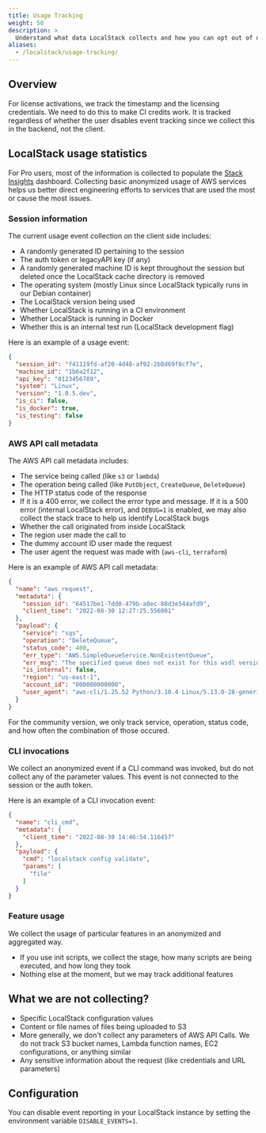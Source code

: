 ```yaml
---
title: Usage Tracking
weight: 50
description: >
  Understand what data LocalStack collects and how you can opt out of usage tracking
aliases:
  - /localstack/usage-tracking/
---
```


## Overview

For license activations, we track the timestamp and the licensing credentials. We need to do this to make CI credits work. It is tracked regardless of whether the user disables event tracking since we collect this in the backend, not the client.

## LocalStack usage statistics

For Pro users, most of the information is collected to populate the [Stack Insights](https://docs.localstack.cloud/user-guide/web-application/stack-insights) dashboard. Collecting basic anonymized usage of AWS services helps us better direct engineering efforts to services that are used the most or cause the most issues.

### Session information

The current usage event collection on the client side includes:

- A randomly generated ID pertaining to the session
- The auth token or legacyAPI key (if any)
- A randomly generated machine ID is kept throughout the session but deleted once the LocalStack cache directory is removed
- The operating system (mostly Linux since LocalStack typically runs in our Debian container)
- The LocalStack version being used
- Whether LocalStack is running in a CI environment
- Whether LocalStack is running in Docker
- Whether this is an internal test run (LocalStack development flag)

Here is an example of a usage event:

```json
{
  "session_id": "f41119fd-af20-4d48-af92-2b8d69f8cf7e",
  "machine_id": "1b6a2f12",
  "api_key": "0123456789",
  "system": "Linux",
  "version": "1.0.5.dev",
  "is_ci": false,
  "is_docker": true,
  "is_testing": false
}
```

### AWS API call metadata

The AWS API call metadata includes:

- The service being called (like `s3` or `lambda`)
- The operation being called (like `PutObject`, `CreateQueue`, `DeleteQueue`)
- The HTTP status code of the response
- If it is a 400 error, we collect the error type and message. If it is a 500 error (internal LocalStack error), and `DEBUG=1` is enabled, we may also collect the stack trace to help us identify LocalStack bugs
- Whether the call originated from inside LocalStack
- The region user made the call to
- The dummy account ID user made the request
- The user agent the request was made with (`aws-cli`, `terraform`)

Here is an example of AWS API call metadata:

```json
{
  "name": "aws_request",
  "metadata": {
    "session_id": "64517be1-7dd0-479b-a8ec-88d3e544afd9",
    "client_time": "2022-08-30 12:27:25.556001"
  },
  "payload": {
    "service": "sqs",
    "operation": "DeleteQueue",
    "status_code": 400,
    "err_type": "AWS.SimpleQueueService.NonExistentQueue",
    "err_msg": "The specified queue does not exist for this wsdl version.",
    "is_internal": false,
    "region": "us-east-1",
    "account_id": "000000000000",
    "user_agent": "aws-cli/1.25.52 Python/3.10.4 Linux/5.13.0-28-generic awscrt/0.14.0 botocore/1.27.52"
  }
}
```

For the community version, we only track service, operation, status code, and how often the combination of those occured.

### CLI invocations

We collect an anonymized event if a CLI command was invoked, but do not collect any of the parameter values. This event is not connected to the session or the auth token.

Here is an example of a CLI invocation event:

```json
{
  "name": "cli_cmd",
  "metadata": {
    "client_time": "2022-08-30 14:46:54.116457"
  },
  "payload": {
    "cmd": "localstack config validate",
    "params": [
      "file"
    ]
  }
}
```

### Feature usage

We collect the usage of particular features in an anonymized and aggregated way.

- If you use init scripts, we collect the stage, how many scripts are being executed, and how long they took
- Nothing else at the moment, but we may track additional features

## What we are not collecting?

- Specific LocalStack configuration values
- Content or file names of files being uploaded to S3
- More generally, we don't collect any parameters of AWS API Calls. We do not track S3 bucket names, Lambda function names, EC2 configurations, or anything similar
- Any sensitive information about the request (like credentials and URL parameters)

## Configuration

You can disable event reporting in your LocalStack instance by setting the environment variable `DISABLE_EVENTS=1`.
